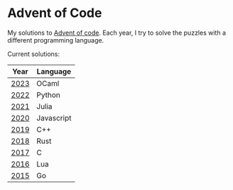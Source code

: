 # Advent of Code

My solutions to [Advent of code](https://adventofcode.com/).
Each year, I try to solve the puzzles with a different programming language.

Current solutions:

| Year           | Language   |
| -------------- | ---------- |
| [2023](/2023/) | OCaml      |
| [2022](/2022/) | Python     |
| [2021](/2021/) | Julia      |
| [2020](/2020/) | Javascript |
| [2019](/2019/) | C++        |
| [2018](/2018/) | Rust       |
| [2017](/2017/) | C          |
| [2016](/2016/) | Lua        |
| [2015](/2015/) | Go         |
